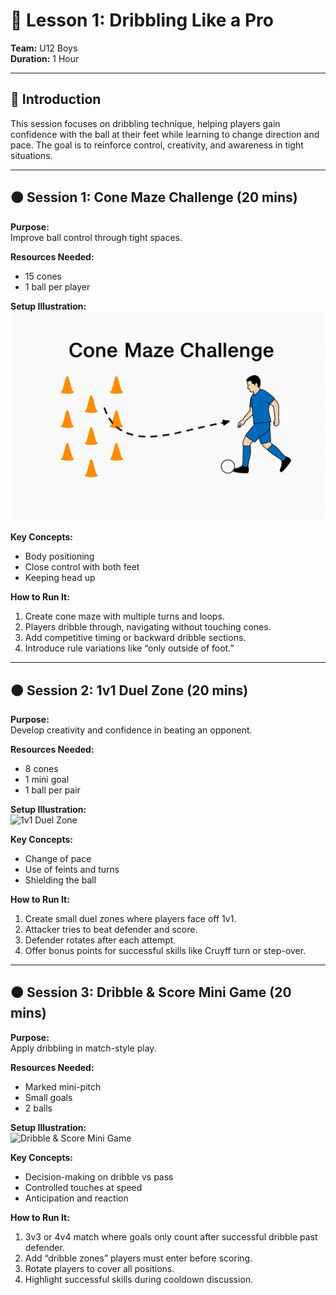 # 🔴 Lesson 1: Dribbling Like a Pro  
**Team:** U12 Boys  
**Duration:** 1 Hour  

---

## 🌟 Introduction  
This session focuses on dribbling technique, helping players gain confidence with the ball at their feet while learning to change direction and pace. The goal is to reinforce control, creativity, and awareness in tight situations.

---

## 🟠 Session 1: Cone Maze Challenge (20 mins)  

**Purpose:**  
Improve ball control through tight spaces.  

**Resources Needed:**  
- 15 cones  
- 1 ball per player  

**Setup Illustration:**  
![Cone Maze Challenge](images/session1.png)  

**Key Concepts:**  
- Body positioning  
- Close control with both feet  
- Keeping head up  

**How to Run It:**  
1. Create cone maze with multiple turns and loops.  
2. Players dribble through, navigating without touching cones.  
3. Add competitive timing or backward dribble sections.  
4. Introduce rule variations like “only outside of foot.”

---

## 🟠 Session 2: 1v1 Duel Zone (20 mins)  

**Purpose:**  
Develop creativity and confidence in beating an opponent.  

**Resources Needed:**  
- 8 cones  
- 1 mini goal  
- 1 ball per pair  

**Setup Illustration:**  
![1v1 Duel Zone](images/session2.png)  

**Key Concepts:**  
- Change of pace  
- Use of feints and turns  
- Shielding the ball  

**How to Run It:**  
1. Create small duel zones where players face off 1v1.  
2. Attacker tries to beat defender and score.  
3. Defender rotates after each attempt.  
4. Offer bonus points for successful skills like Cruyff turn or step-over.

---

## 🟠 Session 3: Dribble & Score Mini Game (20 mins)  

**Purpose:**  
Apply dribbling in match-style play.  

**Resources Needed:**  
- Marked mini-pitch  
- Small goals  
- 2 balls  

**Setup Illustration:**  
![Dribble & Score Mini Game](images/session3.png)  

**Key Concepts:**  
- Decision-making on dribble vs pass  
- Controlled touches at speed  
- Anticipation and reaction  

**How to Run It:**  
1. 3v3 or 4v4 match where goals only count after successful dribble past defender.  
2. Add “dribble zones” players must enter before scoring.  
3. Rotate players to cover all positions.  
4. Highlight successful skills during cooldown discussion.
